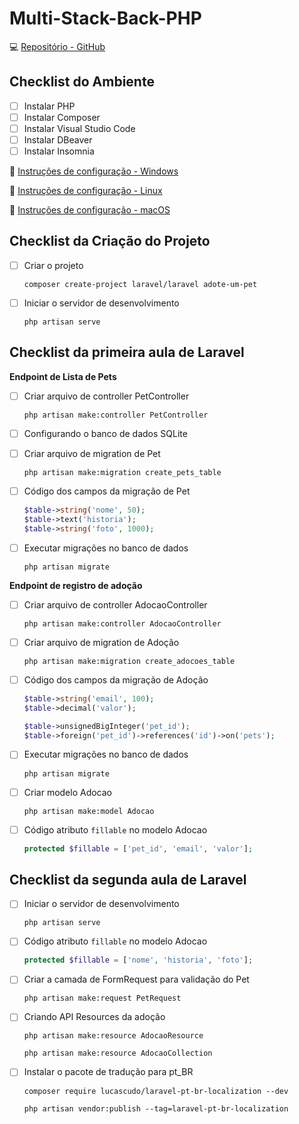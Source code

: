 # Multi-Stack-Back-PHP
💻 [Repositório - GitHub](https://github.com/treinaweb/workshop-multistack-adote-um-pet-php)

## Checklist do Ambiente

- [ ]  Instalar PHP
- [ ]  Instalar Composer
- [ ]  Instalar Visual Studio Code
- [ ]  Instalar DBeaver
- [ ]  Instalar Insomnia

📎 [Instruções de configuração - Windows](https://www.treinaweb.com.br/blog/configurando-o-ambiente-de-desenvolvimento-php-laravel-no-windows)

📎 [Instruções de configuração - Linux](https://www.treinaweb.com.br/blog/configurando-o-ambiente-de-desenvolvimento-php-laravel-no-linux)

📎 [Instruções de configuração - macOS](https://www.treinaweb.com.br/blog/configurando-o-ambiente-de-desenvolvimento-php-laravel-no-macos)

## Checklist da Criação do Projeto

- [ ]  Criar o projeto
    
    `composer create-project laravel/laravel adote-um-pet`
    
- [ ]  Iniciar o servidor de desenvolvimento
    
    `php artisan serve`
    

## Checklist da primeira aula de Laravel

**Endpoint de Lista de Pets**

- [ ]  Criar arquivo de controller PetController
    
    `php artisan make:controller PetController`
    
- [ ]  Configurando o banco de dados SQLite
- [ ]  Criar arquivo de migration de Pet
    
    `php artisan make:migration create_pets_table`
    
- [ ]  Código dos campos da migração de Pet
    
    ```php
    $table->string('nome', 50);
    $table->text('historia');
    $table->string('foto', 1000);
    ```
    
- [ ]  Executar migrações no banco de dados
    
    `php artisan migrate`
    

**Endpoint de registro de adoção**

- [ ]  Criar arquivo de controller AdocaoController
    
    `php artisan make:controller AdocaoController`
    
- [ ]  Criar arquivo de migration de Adoção
    
    `php artisan make:migration create_adocoes_table`
    
- [ ]  Código dos campos da migração de Adoção
    
    ```php
    $table->string('email', 100);
    $table->decimal('valor');
    
    $table->unsignedBigInteger('pet_id');
    $table->foreign('pet_id')->references('id')->on('pets');
    ```
    
- [ ]  Executar migrações no banco de dados
    
    `php artisan migrate`
    
- [ ]  Criar modelo Adocao
    
    `php artisan make:model Adocao`
    
- [ ]  Código atributo `fillable` no modelo Adocao
    
    ```php
    protected $fillable = ['pet_id', 'email', 'valor'];
    ```
    

## Checklist da segunda aula de Laravel

- [ ]  Iniciar o servidor de desenvolvimento
    
    `php artisan serve`
    
- [ ]  Código atributo `fillable` no modelo Adocao
    
    ```php
    protected $fillable = ['nome', 'historia', 'foto'];
    ```
    
- [ ]  Criar a camada de FormRequest para validação do Pet
    
    `php artisan make:request PetRequest`
    
- [ ]  Criando API Resources da adoção
    
    `php artisan make:resource AdocaoResource`
    
    `php artisan make:resource AdocaoCollection`
    
- [ ]  Instalar o pacote de tradução para pt_BR
    
    `composer require lucascudo/laravel-pt-br-localization --dev`
    
    `php artisan vendor:publish --tag=laravel-pt-br-localization`